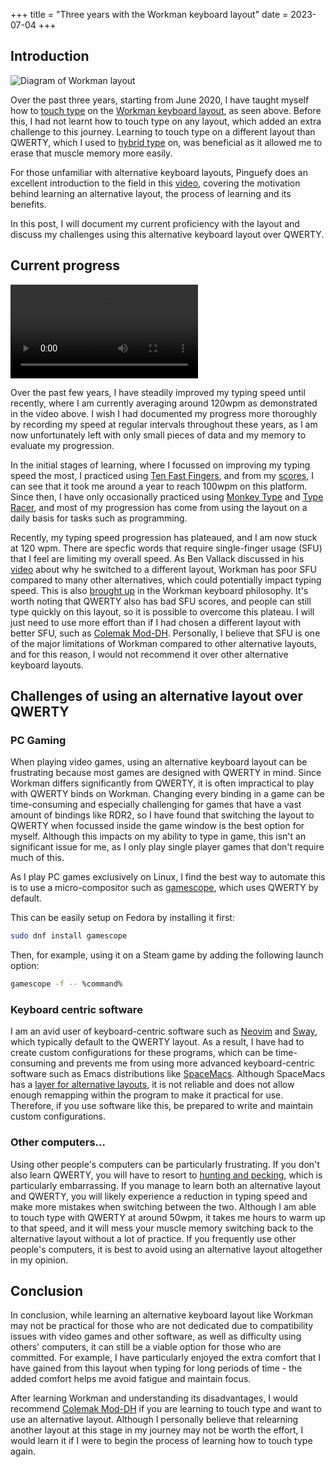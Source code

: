 +++
title = "Three years with the Workman keyboard layout"
date = 2023-07-04
+++

## Introduction 

<img src="/workman_layout.png" alt="Diagram of Workman layout">

Over the past three years, starting from June 2020, I have taught myself how to [touch type](https://en.wikipedia.org/wiki/Touch_typing) on the [Workman keyboard layout](https://workmanlayout.org/), as seen above. Before this, I had not learnt how to touch type on any layout, which added an extra challenge to this journey. Learning to touch type on a different layout than QWERTY, which I used to [hybrid type](https://en.wikipedia.org/wiki/Typing#Hybrid) on, was beneficial as it allowed me to erase that muscle memory more easily.

For those unfamiliar with alternative keyboard layouts, Pinguefy does an excellent introduction to the field in this [video](https://www.youtube.com/watch?v=a2Nb9QVujgU), covering the motivation behind learning an alternative layout, the process of learning and its benefits.

In this post, I will document my current proficiency with the layout and discuss my challenges using this alternative keyboard layout over QWERTY.


## Current progress

<video controls>
  <source src="/speed.mp4" type="video/mp4">
</video> 

Over the past few years, I have steadily improved my typing speed until recently, where I am currently averaging around 120wpm as demonstrated in the video above. I wish I had documented my progress more thoroughly by recording my speed at regular intervals throughout these years, as I am now unfortunately left with only small pieces of data and my memory to evaluate my progression.

In the initial stages of learning, where I focussed on improving my typing speed the most, I practiced using [Ten Fast Fingers](https://10fastfingers.com/), and from my [scores](https://10fastfingers.com/user/2089188/), I can see that it took me around a year to reach 100wpm on this platform. Since then, I have only occasionally practiced using [Monkey Type](https://monkeytype.com/) and [Type Racer](https://play.typeracer.com/), and most of my progression has come from using the layout on a daily basis for tasks such as programming.

Recently, my typing speed progression has plateaued, and I am now stuck at 120 wpm. There are specfic words that require single-finger usage (SFU) that I feel are limiting my overall speed. As Ben Vallack discussed in his [video](https://www.youtube.com/watch?v=SjeidYNFWvM) about why he switched to a different layout, Workman has poor SFU compared to many other alternatives, which could potentially impact typing speed. This is also [brought up](https://workmanlayout.org/#same-finger-utilization-sfu) in the Workman keyboard philosophy. It's worth noting that QWERTY also has bad SFU scores, and people can still type quickly on this layout, so it is possible to overcome this plateau. I will just need to use more effort than if I had chosen a different layout with better SFU, such as [Colemak Mod-DH](https://colemakmods.github.io/mod-dh/). Personally, I believe that SFU is one of the major limitations of Workman compared to other alternative layouts, and for this reason, I would not recommend it over other alternative keyboard layouts.

## Challenges of using an alternative layout over QWERTY

### PC Gaming

When playing video games, using an alternative keyboard layout can be frustrating because most games are designed with QWERTY in mind. Since Workman differs significantly from QWERTY, it is often impractical to play with QWERTY binds on Workman. Changing every binding in a game can be time-consuming and especially challenging for games that have a vast amount of bindings like RDR2, so I have found that switching the layout to QWERTY when focussed inside the game window is the best option for myself. Although this impacts on my ability to type in game, this isn't an significant issue for me, as I only play single player games that don't require much of this.

As I play PC games exclusively on Linux, I find the best way to automate this is to use a micro-compositor such as [gamescope](https://github.com/ValveSoftware/gamescope), which uses QWERTY by default.

This can be easily setup on Fedora by installing it first:
```bash
sudo dnf install gamescope
```

Then, for example, using it on a Steam game by adding the following launch option:
```bash
gamescope -f -- %command%
```

### Keyboard centric software

I am an avid user of keyboard-centric software such as [Neovim](https://neovim.io/) and [Sway](https://swaywm.org/), which typically default to the QWERTY layout. As a result, I have had to create custom configurations for these programs, which can be time-consuming and prevents me from using more advanced keyboard-centric software such as Emacs distributions like [SpaceMacs](https://www.spacemacs.org/). Although SpaceMacs has a [layer for alternative layouts](https://develop.spacemacs.org/layers/+intl/keyboard-layout/README.html), it is not reliable and does not allow enough remapping within the program to make it practical for use. Therefore, if you use software like this, be prepared to write and maintain custom configurations.

### Other computers...

Using other people's computers can be particularly frustrating. If you don't also learn QWERTY, you will have to resort to [hunting and pecking](https://en.wikipedia.org/wiki/Typing#Hunt_and_peck), which is particularly embarrassing. If you manage to learn both an alternative layout and QWERTY, you will likely experience a reduction in typing speed and make more mistakes when switching between the two. Although I am able to touch type with QWERTY at around 50wpm, it takes me hours to warm up to that speed, and it will mess your muscle memory switching back to the alternative layout without a lot of practice. If you frequently use other people's computers, it is best to avoid using an alternative layout altogether in my opinion.

## Conclusion

In conclusion, while learning an alternative keyboard layout like Workman may not be practical for those who are not dedicated due to compatibility issues with video games and other software, as well as difficulty using others' computers, it can still be a viable option for those who are committed. For example, I have particularly enjoyed the extra comfort that I have gained from this layout when typing for long periods of time - the added comfort helps me avoid fatigue and maintain focus.

After learning Workman and understanding its disadvantages, I would recommend [Colemak Mod-DH](https://colemakmods.github.io/mod-dh/) if you are learning to touch type  and want to use an alternative layout. Although I personally believe that relearning another layout at this stage in my journey may not be worth the effort, I would learn it if I were to begin the process of learning how to touch type again.
